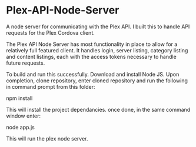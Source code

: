 # Plex-API-Node-Server
A node server for communicating with the Plex API. I built this to handle API requests for the Plex Cordova client.

The Plex API Node Server has most functionality in place to allow for a relatively full featured client. It handles login, server listing, category listing and content listings, each with the access tokens necessary to handle future requests.  

To build and run this successfully. Download and install Node JS. Upon completion, clone repository, enter cloned repository and run the following in command prompt from this folder:

npm install

This will install the project dependancies. once done, in the same command window enter:

node app.js

This will run the plex node server. 
